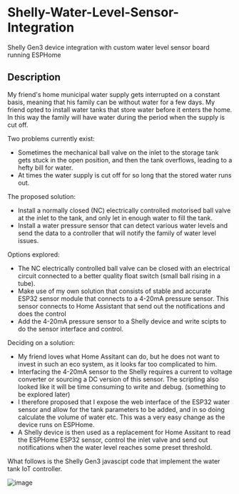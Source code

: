 # Shelly-Water-Level-Sensor-Integration
Shelly Gen3 device integration with custom water level sensor board running ESPHome

## Description
My friend's home municipal water supply gets interrupted on a constant basis, meaning that his family can be without water for a few days. My friend opted to install water tanks that store water before it enters the home.  In this way the family will have water during the period when the supply is cut off.

Two problems currently exist:
- Sometimes the mechanical ball valve on the inlet to the storage tank gets stuck in the open position, and then the tank overflows, leading to a hefty bill for water.
- At times the water supply is cut off for so long that the stored water runs out.

The proposed solution:
- Install a normally closed (NC) electrically controlled motorised ball valve at the inlet to the tank, and only let in enough water to fill the tank.
- Install a water pressure sensor that can detect various water levels and send the data to a controller that will notify the family of water level issues.

Options explored:
- The NC electrically controlled ball valve can be closed with an electrical circuit connected to a better quality float switch (small ball rising in a tube).
- Make use of my own solution that consists of stable and accurate ESP32 sensor module that connects to a 4-20mA pressure sensor.  This sensor connects to Home Assistant that send out the notifications and does the control
- Add the 4-20mA pressure sensor to a Shelly device and write scipts to do the sensor interface and control.

Deciding on a solution:
- My friend loves what Home Assitant can do, but he does not want to invest in such an eco system, as it looks far too complicated to him.
- Interfacing the 4-20mA sensor to the Shelly requires a current to voltage converter or sourcing a DC version of this sensor. The scripting also looked like it will be time consuming to write and debug. (something to be explored later)
- I therefore proposed that I expose the web interface of the ESP32 water sensor and allow for the tank parameters to be added, and in so doing calculate the volume of water etc.  This was a very easy change as the device runs on ESPHome.
- A Shelly device is then used as a replacement for Home Assitant to read the ESPHome ESP32 sensor, control the inlet valve and send out notifications when the water level reaches some preset threshold.

What follows is the Shelly Gen3 javascipt code that implement the water tank IoT controller.

![image](https://github.com/KarlOttoFuchs/Shelly-Water-Level-Sensor-Integration/assets/86884634/35e2c3f9-734c-4d48-8463-a571233cf00b)
